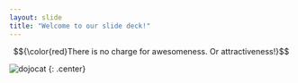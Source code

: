 ```yaml
---
layout: slide
title: "Welcome to our slide deck!"
---
```

$${\color{red}There is no charge for awesomeness.  Or attractiveness!}$$

![dojocat](https://octodex.github.com/images/dojocat.jpg)
{: .center}
